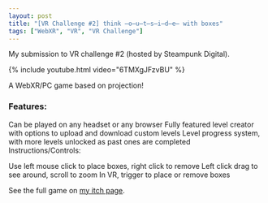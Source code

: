 ```yaml
---
layout: post
title: "[VR Challenge #2] think ̶o̶u̶t̶s̶i̶d̶e̶ with boxes"
tags: ["WebXR", "VR", "VR Challenge"]
---
```

My submission to VR challenge #2 (hosted by Steampunk Digital).
<!--more-->

{% include youtube.html video="6TMXgJFzvBU" %}

A WebXR/PC game based on projection!

### Features:

Can be played on any headset or any browser
Fully featured level creator with options to upload and download custom levels
Level progress system, with more levels unlocked as past ones are completed
Instructions/Controls:

Use left mouse click to place boxes, right click to remove
Left click drag to see around, scroll to zoom
In VR, trigger to place or remove boxes

See the full game on [my itch page](https://gameshire98.itch.io/think-with-boxes).